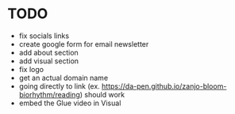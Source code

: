 # TODO
- fix socials links
- create google form for email newsletter
- add about section
- add visual section
- fix logo
- get an actual domain name
- going directly to link (ex. https://da-pen.github.io/zanjo-bloom-biorhythm/reading) should work
- embed the Glue video in Visual